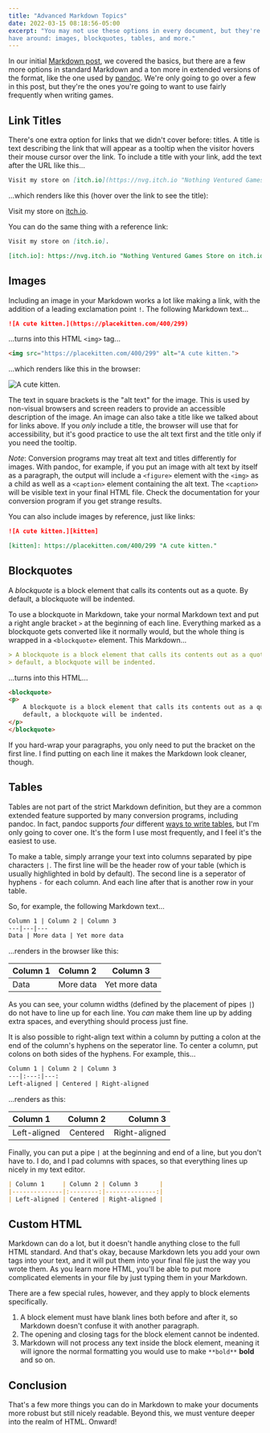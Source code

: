 ```yaml
---
title: "Advanced Markdown Topics"
date: 2022-03-15 08:18:56-05:00
excerpt: "You may not use these options in every document, but they're nice to
have around: images, blockquotes, tables, and more."
---
```

In our initial [Markdown post], we covered the basics, but there are a few more
options in standard Markdown and a ton more in extended versions of the format,
like the one used by [pandoc]. We're only going to go over a few in this post,
but they're the ones you're going to want to use fairly frequently when writing
games.

## Link Titles
There's one extra option for links that we didn't cover before: titles. A title
is text describing the link that will appear as a tooltip when the visitor
hovers their mouse cursor over the link. To include a title with your link, add
the text after the URL like this...

```markdown
Visit my store on [itch.io](https://nvg.itch.io "Nothing Ventured Games Store on itch.io").
```

...which renders like this (hover over the link to see the title):

Visit my store on [itch.io](https://nvg.itch.io "Nothing Ventured Games Store on itch.io").

You can do the same thing with a reference link:

```markdown
Visit my store on [itch.io].

[itch.io]: https://nvg.itch.io "Nothing Ventured Games Store on itch.io"
```


## Images
Including an image in your Markdown works a lot like making a link, with the
addition of a leading exclamation point `!`. The following Markdown text...

```markdown
![A cute kitten.](https://placekitten.com/400/299)
```

...turns into this HTML `<img>` tag...

```html
<img src="https://placekitten.com/400/299" alt="A cute kitten.">
```

...which renders like this in the browser:

![A cute kitten.](https://placekitten.com/400/299)

The text in square brackets is the "alt text" for the image. This is used by
non-visual browsers and screen readers to provide an accessible description of
the image. An image can also take a title like we talked about for links above.
If you _only_ include a title, the browser will use that for accessibility, but
it's good practice to use the alt text first and the title only if you need the
tooltip.

_Note_: Conversion programs may treat alt text and titles differently for
images. With pandoc, for example, if you put an image with alt text by itself
as a paragraph, the output will include a `<figure>` element with the `<img>`
as a child as well as a `<caption>` element containing the alt text. The
`<caption>` will be visible text in your final HTML file. Check the
documentation for your conversion program if you get strange results.

You can also include images by reference, just like links: 

```markdown
![A cute kitten.][kitten]

[kitten]: https://placekitten.com/400/299 "A cute kitten."
```


## Blockquotes
A <dfn title="blockquote">blockquote</dfn> is a block element that calls its
contents out as a quote. By default, a blockquote will be indented.

To use a blockquote in Markdown, take your normal Markdown text and put a right
angle bracket `>` at the beginning of each line. Everything marked as a
blockquote gets converted like it normally would, but the whole thing is wrapped
in a `<blockquote>` element. This Markdown...

```markdown
> A blockquote is a block element that calls its contents out as a quote. By
> default, a blockquote will be indented.
```

...turns into this HTML...

```html
<blockquote>
<p>
    A blockquote is a block element that calls its contents out as a quote. By
    default, a blockquote will be indented.
</p>
</blockquote>
```
If you hard-wrap your paragraphs, you only need to put the bracket on the first
line. I find putting on each line it makes the Markdown look cleaner, though.


## Tables
Tables are not part of the strict Markdown definition, but they are a common
extended feature supported by many conversion programs, including pandoc. In
fact, pandoc supports _four_ different [ways to write tables][pandoc tables],
but I'm only going to cover one. It's the form I use most frequently, and I
feel it's the easiest to use.

To make a table, simply arrange your text into columns separated by pipe
characters `|`. The first line will be the header row of your table (which is
usually highlighted in bold by default). The second line is a seperator of
hyphens `-` for each column. And each line after that is another row in your
table.

So, for example, the following Markdown text...

```markdown
Column 1 | Column 2 | Column 3
---|---|---
Data | More data | Yet more data
```

...renders in the browser like this:

Column 1 | Column 2 | Column 3
---|---|---
Data | More data | Yet more data

As you can see, your column widths (defined by the placement of pipes `|`) do
not have to line up for each line. You _can_ make them line up by adding extra
spaces, and everything should process just fine.

It is also possible to right-align text within a column by putting a colon at
the end of the column's hyphens on the seperator line. To center a column,
put colons on both sides of the hyphens. For example, this...

```markdown
Column 1 | Column 2 | Column 3
---|:---:|---:
Left-aligned | Centered | Right-aligned
```

...renders as this:

Column 1 | Column 2 | Column 3
:--------|:--------:|---------:
Left-aligned | Centered | Right-aligned


Finally, you can put a pipe `|` at the beginning and end of a line, but you
don't have to. I do, and I pad columns with spaces, so that everything lines up
nicely in my text editor.

```markdown
| Column 1     | Column 2 | Column 3      |
|--------------|:--------:|--------------:|
| Left-aligned | Centered | Right-aligned |
```

## Custom HTML
Markdown can do a lot, but it doesn't handle anything close to the full HTML
standard. And that's okay, because Markdown lets you add your own tags into
your text, and it will put them into your final file just the way you wrote
them. As you learn more HTML, you'll be able to put more complicated elements
in your file by just typing them in your Markdown.

There are a few special rules, however, and they apply to block elements
specifically.

1. A block element must have blank lines both before and after it, so Markdown
   doesn't confuse it with another paragraph.
2. The opening and closing tags for the block element cannot be indented.
3. Markdown will not process any text inside the block element, meaning it will
   ignore the normal formatting you would use to make `**bold**` **bold** and
   so on.


## Conclusion
That's a few more things you can do in Markdown to make your documents more
robust but still nicely readable. Beyond this, we must venture deeper into the
realm of HTML. Onward!


<!-- Links & References -->
[Markdown post]: posts/writing-in-markdown/
[pandoc]: https://pandoc.org/MANUAL.html#pandocs-markdown
[pandoc tables]: https://pandoc.org/MANUAL.html#tables
